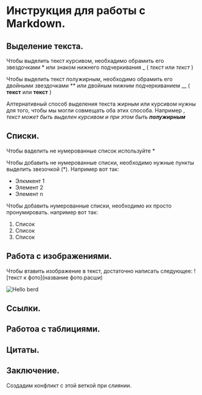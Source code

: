 # Инструкция для работы с Markdown.

## Выделение текста.
Чтобы выделить текст курсивом, необхадимо обрамить его звездочками * или знаком нижнего подчеркивания _ ( *текст* или _текст_ )

Чтобы выделить текст полужирным, необходимо обрамить его двойными звездочками ** или двойным нижним подчеркиванием __  ( **текст** или  __текст__ )

Алтернативный способ выделения текста жирным или курсивом нужны для того, чтобы мы могли совмещать оба этих способа. Например , _текст может быть выделен курсивом и при этом быть **полужирным**_

## Списки.
Чтобы ваделить не нумерованные список используйте *

Чтобы добавить не нумерованные списки, необходимо нужные пункты выделить звезочкой (*). Например вот так:

* Элкмкент 1
* Элемент 2 
* Элемент n

Чтобы добавить нумерованные списки, необходимо их просто пронумировать. например вот так:
1. Список
2. Список 
3. Список

## Работа с изображениями.

Чтобы втавить изображение в текст, достаточно написать следующее: ![текст к фото](название фото.расши)

![Hello berd](berd.jpg)

## Ссылки.

## Работоа с таблициями.

## Цитаты.

## Заключение.
 
 Создадим конфликт с этой веткой при слиянии.